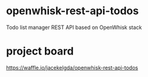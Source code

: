 # openwhisk-rest-api-todos
Todo list manager REST API based on OpenWhisk stack

# project board
https://waffle.io/jacekelgda/openwhisk-rest-api-todos
